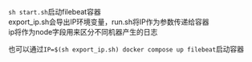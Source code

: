 `sh start.sh`启动filebeat容器  
export_ip.sh会导出IP环境变量，run.sh将IP作为参数传递给容器  
ip将作为node字段用来区分不同机器产生的日志  

也可以通过`IP=$(sh export_ip.sh) docker compose up filebeat`启动容器